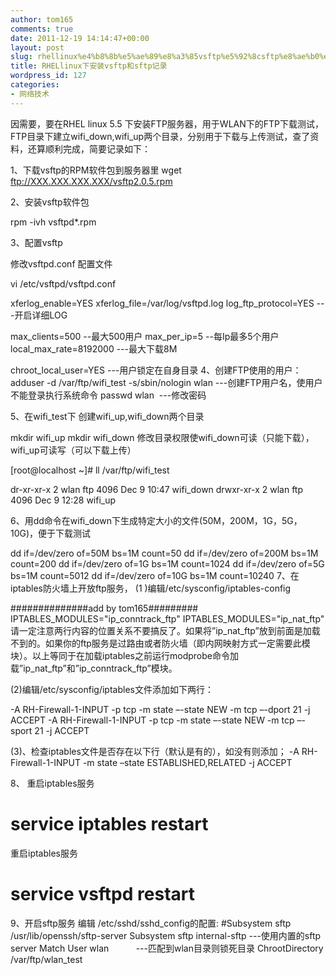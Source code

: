 ```yaml
---
author: tom165
comments: true
date: 2011-12-19 14:14:47+00:00
layout: post
slug: rhellinux%e4%b8%8b%e5%ae%89%e8%a3%85vsftp%e5%92%8csftp%e8%ae%b0%e5%bd%95
title: RHELlinux下安装vsftp和sftp记录
wordpress_id: 127
categories:
- 网络技术
---
```


因需要，要在RHEL linux 5.5 下安装FTP服务器，用于WLAN下的FTP下载测试，FTP目录下建立wifi_down,wifi_up两个目录，分别用于下载与上传测试，查了资料，还算顺利完成，简要记录如下：

<!-- more -->

1、下载vsftp的RPM软件包到服务器里
wget ftp://XXX.XXX.XXX.XXX/vsftp2.0.5.rpm

2、安装vsftp软件包

rpm -ivh vsftpd*.rpm

3、配置vsftp

修改vsftpd.conf 配置文件

vi /etc/vsftpd/vsftpd.conf

xferlog_enable=YES
xferlog_file=/var/log/vsftpd.log
log_ftp_protocol=YES ---开启详细LOG

max_clients=500 --最大500用户
max_per_ip=5 --每Ip最多5个用户
local_max_rate=8192000 ---最大下载8M

chroot_local_user=YES ---用户锁定在自身目录
4、创建FTP使用的用户：
adduser -d /var/ftp/wifi_test -s/sbin/nologin wlan ---创建FTP用户名，使用户不能登录执行系统命令
passwd wlan  ---修改密码

5、在wifi_test下 创建wifi_up,wifi_down两个目录

mkdir wifi_up
mkdir wifi_down
修改目录权限使wifi_down可读（只能下载），wifi_up可读写（可以下载上传）

[root@localhost ~]# ll /var/ftp/wifi_test

dr-xr-xr-x 2 wlan ftp 4096 Dec 9 10:47 wifi_down
drwxr-xr-x 2 wlan ftp 4096 Dec 9 12:28 wifi_up

6、用dd命令在wifi_down下生成特定大小的文件(50M，200M，1G，5G，10G)，便于下载测试

dd if=/dev/zero of=50M bs=1M count=50
dd if=/dev/zero of=200M bs=1M count=200
dd if=/dev/zero of=1G bs=1M count=1024
dd if=/dev/zero of=5G bs=1M count=5012
dd if=/dev/zero of=10G bs=1M count=10240
7、在iptables防火墙上开放ftp服务，
(1 )编辑/etc/sysconfig/iptables-config

##############add by tom165#########
IPTABLES_MODULES="ip_conntrack_ftp"
IPTABLES_MODULES="ip_nat_ftp"
请一定注意两行内容的位置关系不要搞反了。如果将”ip_nat_ftp”放到前面是加载不到的。如果你的ftp服务是过路由或者防火墙（即内网映射方式一定需要此模块）。以上等同于在加载iptables之前运行modprobe命令加载”ip_nat_ftp”和”ip_conntrack_ftp”模块。

(2)编辑/etc/sysconfig/iptables文件添加如下两行：

-A RH-Firewall-1-INPUT -p tcp -m state –-state NEW -m tcp –-dport 21 -j ACCEPT
-A RH-Firewall-1-INPUT -p tcp -m state –-state NEW -m tcp –-sport 21 -j ACCEPT

(3)、检查iptables文件是否存在以下行（默认是有的），如没有则添加；
-A RH-Firewall-1-INPUT -m state –state ESTABLISHED,RELATED -j ACCEPT

8、
重启iptables服务
# service iptables restart

重启iptables服务
# service vsftpd restart
9、开启sftp服务
编辑 /etc/sshd/sshd_config的配置:
#Subsystem sftp /usr/lib/openssh/sftp-server
Subsystem sftp internal-sftp ---使用内置的sftp server
Match User wlan           ---匹配到wlan目录则锁死目录
ChrootDirectory /var/ftp/wlan_test
